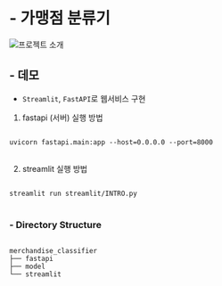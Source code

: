 # - 가맹점 분류기

![프로젝트 소개](https://user-images.githubusercontent.com/97024674/182273714-e00c0fe4-bacf-446a-9e64-f9c153cb0d0c.png)

## - 데모
* `Streamlit`, `FastAPI`로 웹서비스 구현
1. fastapi (서버) 실행 방법
<pre>
<code>
uvicorn fastapi.main:app --host=0.0.0.0 --port=8000
</code>
</pre>
2. streamlit 실행 방법
<pre>
<code>
streamlit run streamlit/INTRO.py
</code>
</pre>

### - Directory Structure
<pre>
<code>
merchandise_classifier
├── fastapi
├── model
└── streamlit
</code>
</pre>


